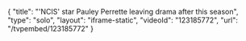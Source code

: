 {
    "title": "'NCIS' star Pauley Perrette leaving drama after this season",
    "type": "solo",
    "layout": "iframe-static",
    "videoId": "123185772",
    "url": "\/tvpembed\/123185772"
}